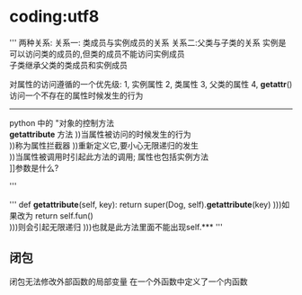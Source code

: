 # coding:utf8  
'''
两种关系: 
关系一: 类成员与实例成员的关系
关系二:父类与子类的关系
实例是可以访问类的成员的,但类的成员不能访问实例成员  
子类继承父类的类成员和实例成员

对属性的访问遵循的一个优先级: 
1, 实例属性
2, 类属性 
3, 父类的属性 
4, __getattr__() 访问一个不存在的属性时候发生的行为

*******************************************
python 中的 "对象的控制方法  
 __getattribute__ 方法
 ))当属性被访问的时候发生的行为  
 ))称为属性拦截器
 ))重新定义它,要小心无限递归的发生  
 ))当属性被调用时引起此方法的调用;  属性也包括实例方法  
 ]]参数是什么?

'''

'''
def __getattribute__(self, key):
    return super(Dog, self).__getattribute__(key) 
    )))如果改为 return self.fun()  
    )))则会引起无限递归
    )))也就是此方法里面不能出现self.***
'''

## 闭包
闭包无法修改外部函数的局部变量
在一个外函数中定义了一个内函数
